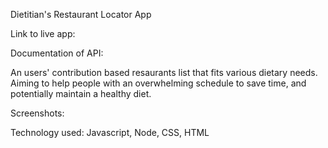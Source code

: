Dietitian's Restaurant Locator App

Link to live app: 

Documentation of API: 

An users' contribution based resaurants list that fits various dietary needs. Aiming to help people with an overwhelming schedule to save time, and potentially maintain a healthy diet.

Screenshots:



Technology used: Javascript, Node, CSS, HTML
